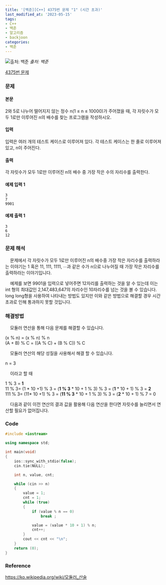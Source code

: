 ```yaml
---
title: '[백준][C++] 4375번 문제 "1" (시간 초과)'
last_modified_at: '2023-05-15'
tags:
- C++
- 백준
- 알고리즘
- backjoon
categories:
- 백준
---
```



![출처: 백준](https://onlinejudgeimages.s3-ap-northeast-1.amazonaws.com/images/boj-og.png)
_출처: 백준_

[4375번 문제](https://www.acmicpc.net/problem/4375)

### 문제

#### 본문
2와 5로 나누어 떨어지지 않는 정수 n(1 ≤ n ≤ 10000)가 주어졌을 때, 각 자릿수가 모두 1로만 이루어진 n의 배수를 찾는 프로그램을 작성하시오.

#### 입력
입력은 여러 개의 테스트 케이스로 이루어져 있다. 각 테스트 케이스는 한 줄로 이루어져 있고, n이 주어진다.

#### 출력
각 자릿수가 모두 1로만 이루어진 n의 배수 중 가장 작은 수의 자리수를 출력한다.

#### 예제 입력 1
```
3
7
9901
```

#### 예제 출력 1
```
3
6
12
```

### 문제 해석

&nbsp;&nbsp;&nbsp;&nbsp;문제에서 각 자릿수가 모두 1로만 이루어진 n의 배수중 가장 작은 자리수를 출력하라는 이야기는 1 혹은 11, 111, 1111, ∙∙∙과 같은 수가 n으로 나누어질 때 가장 작은 자리수를 출력하라는 이야기입니다.

&nbsp;&nbsp;&nbsp;&nbsp;예제를 보면 9901을 입력으로 넣어주면 12자리를 출력하는 것을 알 수 있는데 이는 int 형의 최대값인 2,147,483,647의 자리수인 10자리수를 넘는 것을 볼 수 있습니다. long long형을 사용하여 나타내는 방법도 있지만 이와 같은 방법으로 해결할 경우 시간 초과로 인해 통과하지 못할 것입니다.


### 해결방법
&nbsp;&nbsp;&nbsp;&nbsp;모듈러 연산을 통해 다음 문제를 해결할 수 있습니다.
>
(x % n) = (x % n) % n   <br />
(A + B) % C = ((A % C) + (B % C)) % C

&nbsp;&nbsp;&nbsp;&nbsp;모듈러 연산의 해당 성질을 사용해서 해결 할 수 있습니다.

>
n = 3

&nbsp;&nbsp;&nbsp;&nbsp;이라고 할 때

>
1 % 3 = **1** <br />
11 % 3= (1 * 10 +1) % 3 = (**1 % 3** * 10 + 1 % 3) % 3 = (**1** * 10 + 1) % 3 = **2** <br />
111 % 3= (11* 10 +1) % 3 = (**11 % 3** * 10 + 1 % 3) % 3 = (**2** * 10 + 1) % 7 = 0 <br />

&nbsp;&nbsp;&nbsp;&nbsp;다음과 같이 이전 연산의 결과 값을 활용해 다음 연산을 한다면 자릿수를 늘리면서 연산할 필요가 없어집니다.

### Code
```c++
#include <iostream>

using namespace std;

int main(void)
{
	ios::sync_with_stdio(false);
	cin.tie(NULL);

	int n, value, cnt;

	while (cin >> n)
	{
		value = 1;
		cnt = 1;
		while (true)
		{
			if (value % n == 0)
				break ;

			value = (value * 10 + 1) % n;
			cnt++;
		}
		cout << cnt << "\n";
	}
	return (0);
}
```

### Reference
<https://ko.wikipedia.org/wiki/모듈러_산술>
